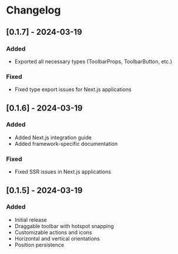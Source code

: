 # Changelog

## [0.1.7] - 2024-03-19
### Added
- Exported all necessary types (ToolbarProps, ToolbarButton, etc.)
### Fixed
- Fixed type export issues for Next.js applications

## [0.1.6] - 2024-03-19
### Added
- Added Next.js integration guide
- Added framework-specific documentation
### Fixed
- Fixed SSR issues in Next.js applications

## [0.1.5] - 2024-03-19
### Added
- Initial release
- Draggable toolbar with hotspot snapping
- Customizable actions and icons
- Horizontal and vertical orientations
- Position persistence 